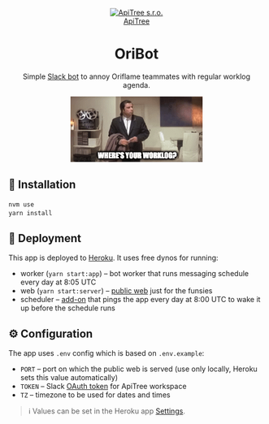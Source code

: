 <p align="center">
<a href="https://github.com/ApiTreeCZ">
<img alt="ApiTree s.r.o." src="https://www.apitree.cz/static/images/logo-header.svg" width="120" />
<br>
ApiTree
</a>
</p>
<h1 align="center">OriBot</h1>

<p align="center">
Simple <a href="https://api.slack.com/apps/A0422H11QKS">Slack bot</a> to annoy Oriflame teammates with regular worklog agenda.
</p>

<p align="center">
<img alt="Where's your worklog?" src="./public/wheres-your-worklog.gif">
</p>

## 💾 Installation

```bash
nvm use
yarn install
```

## 🚀 Deployment

This app is deployed to [Heroku](https://dashboard.heroku.com/apps/apitree-oribot). It uses free dynos for running:

- worker (`yarn start:app`) – bot worker that runs messaging schedule every day at 8:05 UTC
- web (`yarn start:server`) – [public web](https://apitree-oribot.herokuapp.com) just for the funsies
- scheduler – [add-on](https://dashboard.heroku.com/apps/apitree-oribot/scheduler) that pings the app every day at 8:00
  UTC to wake it up before the schedule runs

## ⚙️ Configuration

The app uses `.env` config which is based on `.env.example`:

- `PORT` – port on which the public web is served (use only locally, Heroku sets this value automatically)
- `TOKEN` – Slack [OAuth token](https://api.slack.com/apps/A0422H11QKS/oauth?) for ApiTree workspace
- `TZ` – timezone to be used for dates and times

> ℹ️ Values can be set in the Heroku app [Settings](https://dashboard.heroku.com/apps/apitree-oribot/settings).
